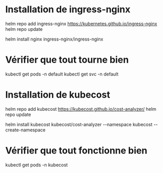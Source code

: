 # Installation de ingress-nginx
helm repo add ingress-nginx https://kubernetes.github.io/ingress-nginx
helm repo update

helm install nginx ingress-nginx/ingress-nginx

# Vérifier que tout tourne bien
kubectl get pods -n default
kubectl get svc -n default

# Installation de kubecost
helm repo add kubecost https://kubecost.github.io/cost-analyzer/
helm repo update

helm install kubecost kubecost/cost-analyzer --namespace kubecost --create-namespace

# Vérifier que tout fonctionne bien
kubectl get pods -n kubecost